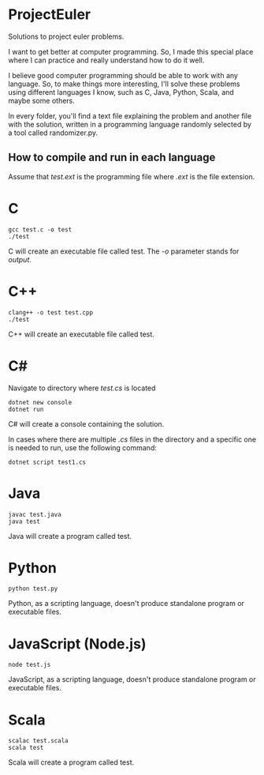 # ProjectEuler
Solutions to project euler problems.

I want to get better at computer programming. So, I made this special place where I can practice and really understand how to do it well.

I believe good computer programming should be able to work with any language. So, to make things more interesting, I'll solve these problems using different languages I know, such as C, Java, Python, Scala, and maybe some others.

In every folder, you'll find a text file explaining the problem and another file with the solution, written in a programming language randomly selected by a tool called randomizer.py.

## How to compile and run in each language

Assume that *test.ext* is the programming file where *.ext* is the file extension.

# C

```
gcc test.c -o test
./test
```
C will create an executable file called test. The *-o* parameter stands for *output*.


# C++

```
clang++ -o test test.cpp
./test
```
C++ will create an executable file called test.

# C#

Navigate to directory where *test.cs* is located

```
dotnet new console
dotnet run
```
C# will create a console containing the solution.

In cases where there are multiple *.cs* files in the directory and a specific one is needed to run, use the following command:
```
dotnet script test1.cs
```


# Java

```
javac test.java
java test
```
Java will create a program called test.

# Python

```
python test.py
```
Python, as a scripting language, doesn't produce standalone program or executable files.

# JavaScript (Node.js)

```
node test.js
```
JavaScript, as a scripting language, doesn't produce standalone program or executable files.

# Scala

```
scalac test.scala
scala test
```
Scala will create a program called test.